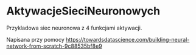# AktywacjeSieciNeuronowych
Przykladowa siec neuronowa z 4 funkcjami aktywacji.

Napisana przy pomocy https://towardsdatascience.com/building-neural-network-from-scratch-9c88535bf8e9
